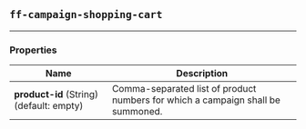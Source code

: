 ## `ff-campaign-shopping-cart`
___

### Properties

| Name | Description |
| ---- | ----------- |
| **product-id**&nbsp;(String) (default: empty) | Comma-separated list of product numbers for which a campaign shall be summoned. |
